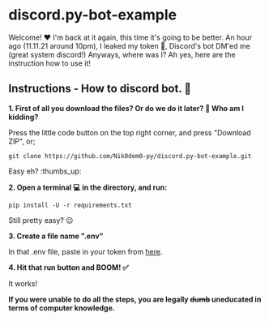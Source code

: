 # discord.py-bot-example

Welcome! :heart: I'm back at it again, this time it's going to be better. An hour ago (11.11.21 around 10pm), I leaked my token :rofl:, Discord's bot DM'ed me (great system discord!) Anyways, where was I? Ah yes, here are the instruction how to use it!

## Instructions - How to discord bot. :robot:

**1. First of all you download the files? Or do we do it later? :thinking: Who am I kidding?**

Press the little code button on the top right corner, and press "Download ZIP", or;

`git clone https://github.com/Nik0dem0-py/discord.py-bot-example.git`

Easy eh? :thumbs_up:

**2.  Open a terminal :computer: in the directory, and run:**

`pip install -U -r requirements.txt`

Still pretty easy? :wink:

**3. Create a file name ".env"**

In that .env file, paste in your token from [here](https://discord.com/developers).

**4. Hit that run button and BOOM! :white_check_mark:**

It works!

**If you were unable to do all the steps, you are legally ~~dumb~~ uneducated in terms of computer knowledge.**






